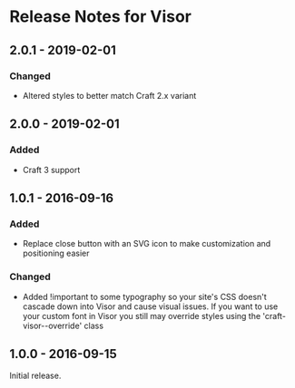 # Release Notes for Visor

## 2.0.1 - 2019-02-01

### Changed
- Altered styles to better match Craft 2.x variant

## 2.0.0 - 2019-02-01

### Added
- Craft 3 support

## 1.0.1 - 2016-09-16

### Added
- Replace close button with an SVG icon to make customization and positioning easier

### Changed
- Added !important to some typography so your site's CSS doesn't cascade down into Visor and cause visual issues. If you want to use your custom font in Visor you still may override styles using the 'craft-visor--override' class

## 1.0.0 - 2016-09-15

Initial release.
